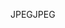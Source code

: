 <span data-ttu-id="36c11-101">JPEG</span><span class="sxs-lookup"><span data-stu-id="36c11-101">JPEG</span></span>